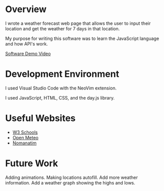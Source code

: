 # Overview
I wrote a weather forecast web page that allows the user to input their location and get the weather for 7 days in that location.

My purpose for writing this software was to learn the JavaScript language and how API's work.

[Software Demo Video](https://youtu.be/KqJ2JnGxpZI)

# Development Environment

I used Visual Studio Code with the NeoVim extension.

I used JavaScript, HTML, CSS, and the day.js library.

# Useful Websites

- [W3 Schools](https://www.w3schools.com/)
- [Open Meteo](https://api.open-meteo.com)
- [Nomanatim](https://nominatim.openstreetmap.org)

# Future Work

Adding animations.
Making locations autofill.
Add more weather information.
Add a weather graph showing the highs and lows.